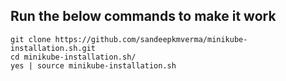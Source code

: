 ## Run the below commands to make it work

```
git clone https://github.com/sandeepkmverma/minikube-installation.sh.git
cd minikube-installation.sh/
yes | source minikube-installation.sh

```
